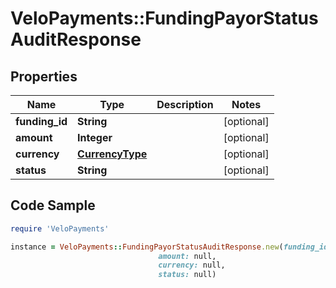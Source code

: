 # VeloPayments::FundingPayorStatusAuditResponse

## Properties

Name | Type | Description | Notes
------------ | ------------- | ------------- | -------------
**funding_id** | **String** |  | [optional] 
**amount** | **Integer** |  | [optional] 
**currency** | [**CurrencyType**](CurrencyType.md) |  | [optional] 
**status** | **String** |  | [optional] 

## Code Sample

```ruby
require 'VeloPayments'

instance = VeloPayments::FundingPayorStatusAuditResponse.new(funding_id: null,
                                 amount: null,
                                 currency: null,
                                 status: null)
```


